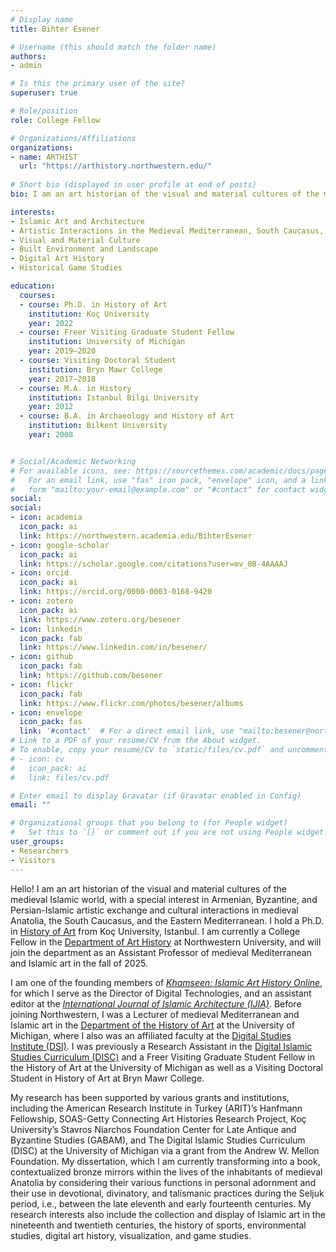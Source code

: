 ```yaml
---
# Display name
title: Bihter Esener

# Username (this should match the folder name)
authors:
- admin

# Is this the primary user of the site?
superuser: true

# Role/position
role: College Fellow

# Organizations/Affiliations
organizations:
- name: ARTHIST
  url: "https://arthistory.northwestern.edu/"
  
# Short bio (displayed in user profile at end of posts)
bio: I am an art historian of the visual and material cultures of the medieval Islamic world, with a special interest in Armenian, Byzantine, and Persian-Islamic artistic exchange and cultural encounters in medieval Anatolia, the South Caucasus, and the Eastern Mediterranean. I teach medieval Mediterranean and Islamic art in the [Department of Art History](https://arthistory.northwestern.edu) at Northwestern University. My research interests also include the collection and display of Islamic art in the nineteenth and twentieth centuries, the history of sports, environmental studies, digital art history, visualization, and game studies.

interests:
- Islamic Art and Architecture
- Artistic Interactions in the Medieval Mediterranean, South Caucasus, and Anatolia
- Visual and Material Culture
- Built Environment and Landscape
- Digital Art History
- Historical Game Studies

education:
  courses:
  - course: Ph.D. in History of Art
    institution: Koç University
    year: 2022
  - course: Freer Visiting Graduate Student Fellow
    institution: University of Michigan
    year: 2019–2020
  - course: Visiting Doctoral Student
    institution: Bryn Mawr College
    year: 2017–2018
  - course: M.A. in History
    institution: Istanbul Bilgi University
    year: 2012
  - course: B.A. in Archaeology and History of Art
    institution: Bilkent University
    year: 2008


# Social/Academic Networking
# For available icons, see: https://sourcethemes.com/academic/docs/page-builder/#icons
#   For an email link, use "fas" icon pack, "envelope" icon, and a link in the
#   form "mailto:your-email@example.com" or "#contact" for contact widget.
social:
social:
- icon: academia
  icon_pack: ai
  link: https://northwestern.academia.edu/BihterEsener
- icon: google-scholar
  icon_pack: ai
  link: https://scholar.google.com/citations?user=mv_0B-4AAAAJ
- icon: orcid
  icon_pack: ai
  link: https://orcid.org/0000-0003-0168-9420
- icon: zotero
  icon_pack: ai
  link: https://www.zotero.org/besener
- icon: linkedin
  icon_pack: fab
  link: https://www.linkedin.com/in/besener/
- icon: github
  icon_pack: fab
  link: https://github.com/besener
- icon: flickr
  icon_pack: fab
  link: https://www.flickr.com/photos/besener/albums
- icon: envelope
  icon_pack: fas
  link: '#contact'  # For a direct email link, use "mailto:besener@northwestern.edu"
# Link to a PDF of your resume/CV from the About widget.
# To enable, copy your resume/CV to `static/files/cv.pdf` and uncomment the lines below.
# - icon: cv
#   icon_pack: ai
#   link: files/cv.pdf

# Enter email to display Gravatar (if Gravatar enabled in Config)
email: ""

# Organizational groups that you belong to (for People widget)
#   Set this to `[]` or comment out if you are not using People widget.
user_groups:
- Researchers
- Visitors
---
```


Hello! I am an art historian of the visual and material cultures of the medieval Islamic world, with a special interest in Armenian, Byzantine, and Persian-Islamic artistic exchange and cultural interactions in medieval Anatolia, the South Caucasus, and the Eastern Mediterranean. I hold a Ph.D. in [History of Art](https://gsssh.ku.edu.tr/en/departments/archaeology-and-history-of-art/) from Koç University, Istanbul. I am currently a College Fellow in the [Department of Art History](https://arthistory.northwestern.edu) at Northwestern University, and will join the department as an Assistant Professor of medieval Mediterranean and Islamic art in the fall of 2025. 

I am one of the founding members of [*Khamseen: Islamic Art History Online*](https://sites.lsa.umich.edu/khamseen/), for which I serve as the Director of Digital Technologies, and an assistant editor at the [*International Journal of Islamic Architecture (IJIA)*](https://www.intellectbooks.com/international-journal-of-islamic-architecture). Before joining Northwestern, I was a Lecturer of medieval Mediterranean and Islamic art in the [Department of the History of Art](https://lsa.umich.edu/histart) at the University of Michigan, where I also was an affiliated faculty at the [Digital Studies Institute (DSI)](https://www.digitalstudies.umich.edu/). I was previously a Research Assistant in the [Digital Islamic Studies Curriculum (DISC)](https://sites.lsa.umich.edu/digitalislam/) and a Freer Visiting Graduate Student Fellow in the History of Art at the University of Michigan as well as a Visiting Doctoral Student in History of Art at Bryn Mawr College. 

My research has been supported by various grants and institutions, including the American Research Institute in Turkey (ARIT)’s Hanfmann Fellowship, SOAS-Getty Connecting Art Histories Research Project, Koç University’s Stavros Niarchos Foundation Center for Late Antique and Byzantine Studies (GABAM), and The Digital Islamic Studies Curriculum (DISC) at the University of Michigan via a grant from the Andrew W. Mellon Foundation. My dissertation, which I am currently transforming into a book, contextualized bronze mirrors within the lives of the inhabitants of medieval Anatolia by considering their various functions in personal adornment and their use in devotional, divinatory, and talismanic practices during the Seljuk period, i.e., between the late eleventh and early fourteenth centuries. My research interests also include the collection and display of Islamic art in the nineteenth and twentieth centuries, the history of sports, environmental studies, digital art history, visualization, and game studies.
